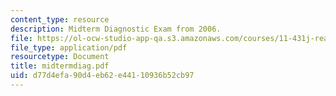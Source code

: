```yaml
---
content_type: resource
description: Midterm Diagnostic Exam from 2006.
file: https://ol-ocw-studio-app-qa.s3.amazonaws.com/courses/11-431j-real-estate-finance-and-investment-fall-2006/d77d4efa90d4eb62e44110936b52cb97_midtermdiag.pdf
file_type: application/pdf
resourcetype: Document
title: midtermdiag.pdf
uid: d77d4efa-90d4-eb62-e441-10936b52cb97
---
```

